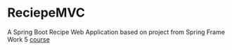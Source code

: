 # ReciepeMVC
A Spring Boot Recipe Web Application 
based on project from Spring Frame Work 5 [course](http://courses.springframework.guru/p/spring-framework-5-begginer-to-guru/?product_id=363173)
